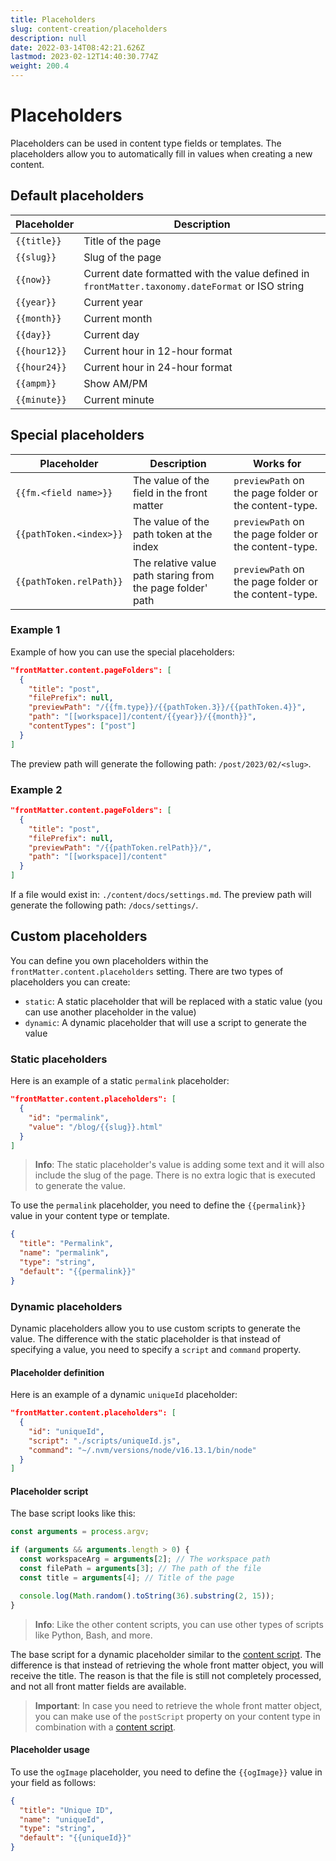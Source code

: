 ```yaml
---
title: Placeholders
slug: content-creation/placeholders
description: null
date: 2022-03-14T08:42:21.626Z
lastmod: 2023-02-12T14:40:30.774Z
weight: 200.4
---
```


# Placeholders

Placeholders can be used in content type fields or templates. The placeholders allow you to
automatically fill in values when creating a new content.

## Default placeholders

| Placeholder  | Description                                                                                      |
| ------------ | ------------------------------------------------------------------------------------------------ |
| `{{title}}`  | Title of the page                                                                                |
| `{{slug}}`   | Slug of the page                                                                                 |
| `{{now}}`    | Current date formatted with the value defined in `frontMatter.taxonomy.dateFormat` or ISO string |
| `{{year}}`   | Current year                                                                                     |
| `{{month}}`  | Current month                                                                                    |
| `{{day}}`    | Current day                                                                                      |
| `{{hour12}}` | Current hour in 12-hour format                                                                   |
| `{{hour24}}` | Current hour in 24-hour format                                                                   |
| `{{ampm}}`   | Show AM/PM                                                                                       |
| `{{minute}}` | Current minute                                                                                   |

## Special placeholders

| Placeholder             | Description                                                | Works for                                             |
| ----------------------- | ---------------------------------------------------------- | ----------------------------------------------------- |
| `{{fm.<field name>}}`   | The value of the field in the front matter                 | `previewPath` on the page folder or the content-type. |
| `{{pathToken.<index>}}` | The value of the path token at the index                   | `previewPath` on the page folder or the content-type. |
| `{{pathToken.relPath}}` | The relative value path staring from the page folder' path | `previewPath` on the page folder or the content-type. |

### Example 1

Example of how you can use the special placeholders:

```json
"frontMatter.content.pageFolders": [
  {
    "title": "post",
    "filePrefix": null,
    "previewPath": "/{{fm.type}}/{{pathToken.3}}/{{pathToken.4}}",
    "path": "[[workspace]]/content/{{year}}/{{month}}",
    "contentTypes": ["post"]
  }
]
```

The preview path will generate the following path: `/post/2023/02/<slug>`.

### Example 2

```json
"frontMatter.content.pageFolders": [
  {
    "title": "post",
    "filePrefix": null,
    "previewPath": "/{{pathToken.relPath}}/",
    "path": "[[workspace]]/content"
  }
]
```

If a file would exist in: `./content/docs/settings.md`. The preview path will generate the following
path: `/docs/settings/`.

## Custom placeholders

You can define you own placeholders within the `frontMatter.content.placeholders` setting. There are
two types of placeholders you can create:

- `static`: A static placeholder that will be replaced with a static value (you can use another
  placeholder in the value)
- `dynamic`: A dynamic placeholder that will use a script to generate the value

### Static placeholders

Here is an example of a static `permalink` placeholder:

```json
"frontMatter.content.placeholders": [
  {
    "id": "permalink",
    "value": "/blog/{{slug}}.html"
  }
]
```

> **Info**: The static placeholder's value is adding some text and it will also include the slug of
> the page. There is no extra logic that is executed to generate the value.

To use the `permalink` placeholder, you need to define the `{{permalink}}` value in your content
type or template.

```json
{
  "title": "Permalink",
  "name": "permalink",
  "type": "string",
  "default": "{{permalink}}"
}
```

### Dynamic placeholders

Dynamic placeholders allow you to use custom scripts to generate the value. The difference with the
static placeholder is that instead of specifying a value, you need to specify a `script` and
`command` property.

#### Placeholder definition

Here is an example of a dynamic `uniqueId` placeholder:

```json
"frontMatter.content.placeholders": [
  {
    "id": "uniqueId",
    "script": "./scripts/uniqueId.js",
    "command": "~/.nvm/versions/node/v16.13.1/bin/node"
  }
]
```

#### Placeholder script

The base script looks like this:

```javascript
const arguments = process.argv;

if (arguments && arguments.length > 0) {
  const workspaceArg = arguments[2]; // The workspace path
  const filePath = arguments[3]; // The path of the file
  const title = arguments[4]; // Title of the page

  console.log(Math.random().toString(36).substring(2, 15));
}
```

> **Info**: Like the other content scripts, you can use other types of scripts like Python, Bash,
> and more.

The base script for a dynamic placeholder similar to the [content script][01]. The difference is
that instead of retrieving the whole front matter object, you will receive the title. The reason is
that the file is still not completely processed, and not all front matter fields are available.

> **Important**: In case you need to retrieve the whole front matter object, you can make use of the
> `postScript` property on your content type in combination with a [content script][01].

#### Placeholder usage

To use the `ogImage` placeholder, you need to define the `{{ogImage}}` value in your field as
follows:

```json
{
  "title": "Unique ID",
  "name": "uniqueId",
  "type": "string",
  "default": "{{uniqueId}}"
}
```

<!-- Link References -->

[01]: /docs/custom-actions/#content-script
